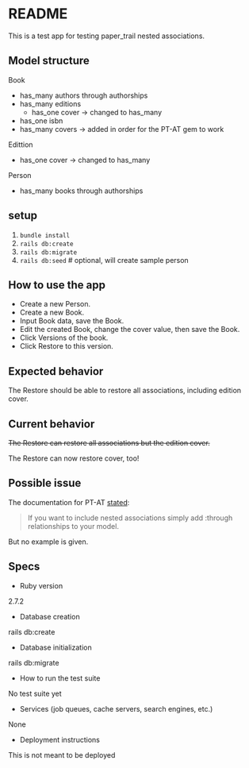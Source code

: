 # README

This is a test app for testing paper_trail nested associations.

## Model structure

Book

- has_many authors through authorships
- has_many editions 
  - has_one cover -> changed to has_many
- has_one isbn
- has_many covers -> added in order for the PT-AT gem to work

Edittion

- has_one cover -> changed to has_many

Person

- has_many books through authorships

## setup

1. `bundle install`
2. `rails db:create`
3. `rails db:migrate`
4. `rails db:seed` # optional, will create sample person

## How to use the app

- Create a new Person.
- Create a new Book.
- Input Book data, save the Book.
- Edit the created Book, change the cover value, then save the Book.
- Click Versions of the book.
- Click Restore to this version.

## Expected behavior

The Restore should be able to restore all associations, including edition cover.

## Current behavior

~~The Restore can restore all associations but the edition cover.~~

The Restore can now restore cover, too!

## Possible issue

The documentation for PT-AT [stated](https://github.com/westonganger/paper_trail-association_tracking#limitations):

> If you want to include nested associations simply add :through relationships to your model.

But no example is given.

## Specs

* Ruby version

2.7.2

* Database creation

rails db:create

* Database initialization

rails db:migrate

* How to run the test suite

No test suite yet

* Services (job queues, cache servers, search engines, etc.)

None

* Deployment instructions

This is not meant to be deployed
